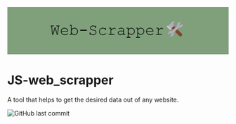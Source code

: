 ![](https://github.com/gitikaajain/JS-web_scrapper/blob/main/source/Web-Scrapper%F0%9F%9B%A0%EF%B8%8F.png)

# JS-web_scrapper
A tool that helps to get the desired data out of any website.

![GitHub last commit](https://img.shields.io/github/last-commit/gitikaajain/JS-web_scrapper?style=social)

